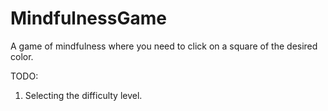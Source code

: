 # MindfulnessGame
A game of mindfulness where you need to click on a square of the desired color.

TODO:
1) Selecting the difficulty level.
